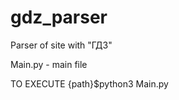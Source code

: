 # gdz_parser
Parser of site with "ГДЗ"

Main.py - main file

TO EXECUTE     {path}$python3 Main.py

